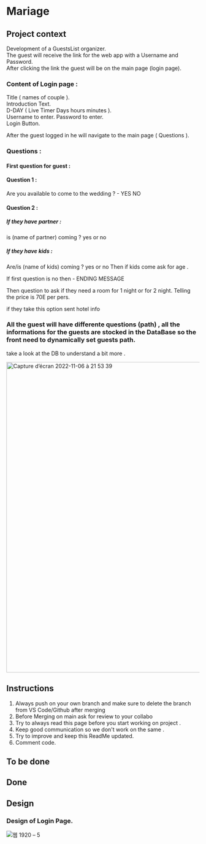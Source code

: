 # Mariage

## Project context

Development of a GuestsList organizer.  
The guest will receive the link for the web app with a Username and Password.   
After clicking the link the guest will be on the main page (login page). 

### Content of Login page : 

Title ( names of couple ).  
Introduction Text.  
D-DAY ( Live Timer Days hours minutes ).  
Username to enter. 
Password to enter.  
Login Button. 

After the guest logged in he will navigate to the main page ( Questions ).  

### Questions : 

#### First question for guest :   

#### Question 1 : 
Are you available to come to the wedding ? - YES NO  

#### Question 2 :   
##### If they have partner :   
is (name of partner) coming ? yes or no 

##### If they have kids : 

Are/is (name of kids) coming ? yes or no
Then if kids come ask for age .


If first question is no then  - ENDING MESSAGE 

Then question to ask if they need a room for 1 night or for 2 night.
Telling the price is 70E per pers.

if they take this option sent hotel info 

### All the guest will have differente questions (path) , all the informations for the guests are stocked in the DataBase so the front need to dynamically set guests path.
take a look at the DB to understand a bit more .




<img width="810" alt="Capture d’écran 2022-11-06 à 21 53 39" src="https://user-images.githubusercontent.com/104718280/200194691-d01dc231-bdc4-48f8-a402-afb85a62b782.png">



## Instructions
1. Always push on your own branch and make sure to delete the branch from VS Code/Github after merging 
2. Before Merging on main ask for review to your collabo
3. Try to always read this page before you start working on project . 
4. Keep good communication so we don't work on the same . 
5. Try to improve and keep this ReadMe updated.
6. Comment code.

## To be done


## Done 

## Design 

### Design of Login Page. 
![웹 1920 – 5](https://user-images.githubusercontent.com/104718280/200194975-902b15eb-0d95-4b84-9363-e397f57ab52d.png)


